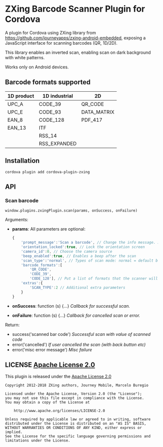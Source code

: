 # ZXing Barcode Scanner Plugin for Cordova
A plugin for Cordova using ZXing library from https://github.com/journeyapps/zxing-android-embedded, exposing a JavaScript interface for scanning barcodes (QR, 1D/2D).

This library enables an inverted scan, enabling scan on dark background with white patterns.

Works only on Android devices.


## Barcode formats supported

| 1D product | 1D industrial | 2D
| ---------- | ------------- | --------------
| UPC_A      | CODE_39       | QR_CODE
| UPC_E      | CODE_93       | DATA_MATRIX
| EAN_8      | CODE_128      | PDF_417
| EAN_13     | ITF           |
|            | RSS_14        |
|            | RSS_EXPANDED  |

## Installation

    cordova plugin add cordova-plugin-zxing

## API

### Scan barcode

    window.plugins.zxingPlugin.scan(params, onSuccess, onFailure)

Arguments:

- **params**: All parameters are optional:

    ```javascript
    {
        'prompt_message':'Scan a barcode', // Change the info message. A blank message ('') will show a default message.
        'orientation_locked':true, // Lock the orientation screen
        'camera_id':0, // Choose the camera source
        'beep_enabled':true, // Enables a beep after the scan
        'scan_type':'normal', // Types of scan mode: normal = default black with white background / inverted = white bars on dark background / mixed = normal and inverted modes
        'barcode_formats':[
            'QR_CODE',
            'CODE_39',
            'CODE_128'], // Put a list of formats that the scanner will find. A blank list ([]) will enable scan of all barcode types.
        'extras':{
            'SCAN_TYPE':2 // Additional extra parameters
        }
    }
    ```

- **onSuccess**: function (s) {...} _Callback for successful scan._
- **onFailure**: function (s) {...} _Callback for cancelled scan or error._

Return:

- success('scanned bar code') _Successful scan with value of scanned code_
- error('cancelled') _If user cancelled the scan (with back button etc)_
- error('misc error message') _Misc failure_


## LICENSE [Apache License 2.0](LICENSE.md)

This plugin is released under the [Apache License 2.0][1]

    Copyright 2012-2018 ZXing authors, Journey Mobile, Marcelo Buregio
    
    Licensed under the Apache License, Version 2.0 (the "License");
    you may not use this file except in compliance with the License.
    You may obtain a copy of the License at
    
        http://www.apache.org/licenses/LICENSE-2.0
    
    Unless required by applicable law or agreed to in writing, software
    distributed under the License is distributed on an "AS IS" BASIS,
    WITHOUT WARRANTIES OR CONDITIONS OF ANY KIND, either express or implied.
    See the License for the specific language governing permissions and
    limitations under the License.


[1]: http://www.apache.org/licenses/LICENSE-2.0